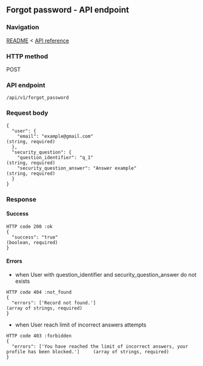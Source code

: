 ## Forgot password - API endpoint

### Navigation
[README](../../../../README.md)
<
[API reference](../../../api_reference.md)

### HTTP method
POST

### API endpoint
`/api/v1/forgot_password`

### Request body
```
{
  "user": {
    "email": "example@gmail.com"                                                (string, required)
  },
  "security_question": {
    "question_identifier": "q_1"                                                (string, required)
    "security_question_answer": "Answer example"                                (string, required)
  }
}
```

### Response
#### Success
```
HTTP code 200 :ok
{
  "success": "true"                                                             (boolean, required)
}
```

#### Errors
- when User with question_identifier and security_question_answer do not exists
```
HTTP code 404 :not_found
{
  "errors": ['Record not found.']                                               (array of strings, required)
}
```

- when User reach limit of incorrect answers attempts
```
HTTP code 403 :forbidden
{
  "errors": ['You have reached the limit of incorrect answers, your profile has been blocked.']     (array of strings, required)
}
```
